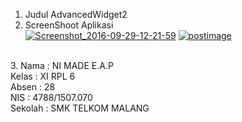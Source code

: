 1. Judul AdvancedWidget2<br>
2. ScreenShoot Aplikasi<br>
<a href="https://postimg.org/image/mbp2ftphp/" target="_blank"><img src="https://s14.postimg.org/mbp2ftphp/Screenshot_2016_09_29_12_21_59.png" alt="Screenshot_2016-09-29-12-21-59"/></a>
<a href='https://postimg.org/image/yrqdnb87h/' target='_blank'><img src='https://s14.postimg.org/yrqdnb87h/Screenshot_2016_09_29_12_22_07.png' border='0' alt='postimage'/></a>
<br>
3.  Nama    : NI MADE E.A.P <br>
    Kelas   : XI RPL 6 <br>
    Absen   : 28 <br>
    NIS     : 4788/1507.070 <br>
    Sekolah : SMK TELKOM MALANG

